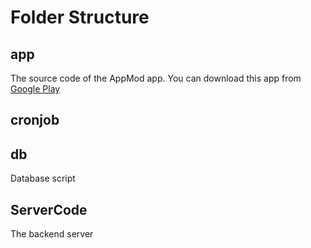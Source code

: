 # Folder Structure
## app
The source code of the AppMod app. You can download this app from [Google Play](https://play.google.com/store/apps/details?id=com.smu.appmod)

## cronjob

## db
Database script

## ServerCode
The backend server
